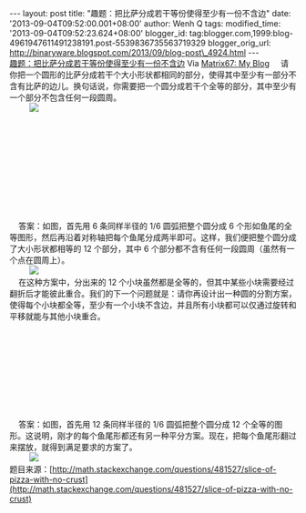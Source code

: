 --- layout: post title: "趣题：把比萨分成若干等份使得至少有一份不含边"
date: '2013-09-04T09:52:00.001+08:00' author: Wenh Q tags:
modified\_time: '2013-09-04T09:52:23.624+08:00' blogger\_id:
tag:blogger.com,1999:blog-4961947611491238191.post-5539836735563719329
blogger\_orig\_url:
http://binaryware.blogspot.com/2013/09/blog-post\_4924.html ---
[\
趣题：把比萨分成若干等份使得至少有一份不含边](http://www.matrix67.com/blog/archives/5495)
Via [Matrix67: My Blog](http://www.matrix67.com/blog)
    请你把一个圆形的比萨分成若干个大小形状都相同的部分，使得其中至少有一部分不含有比萨的边儿。换句话说，你需要把一个圆分成若干个全等的部分，其中至少有一个部分不包含任何一段圆周。\
         ![](http://www.matrix67.com/blogimage_2013/201309031.png)\
\
 \
 \
 \
 \
 \
 \
 \
 \
 \
 \
    答案：如图，首先用 6 条同样半径的 1/6 圆弧把整个圆分成 6
个形如鱼尾的全等图形，然后再沿着对称轴把每个鱼尾分成两半即可。这样，我们便把整个圆分成了大小形状都相等的
12 个部分，其中 6 个部分都不含有任何一段圆周（虽然有一个点在圆周上）。\
         ![](http://www.matrix67.com/blogimage_2013/201309032.png)\
    在这种方案中，分出来的 12
个小块虽然都是全等的，但其中某些小块需要经过翻折后才能彼此重合。我们的下一个问题就是：请你再设计出一种圆的分割方案，使得每个小块都全等，至少有一个小块不含边，并且所有小块都可以仅通过旋转和平移就能与其他小块重合。\
\
 \
 \
 \
 \
 \
 \
 \
 \
 \
    答案：如图，首先用 12 条同样半径的 1/6 圆弧把整个圆分成 12
个全等的图形。这说明，刚才的每个鱼尾形都还有另一种平分方案。现在，把每个鱼尾形翻过来摆放，就得到满足要求的方案了。\
         ![](http://www.matrix67.com/blogimage_2013/201309033.png)\
题目来源：[http://math.stackexchange.com/questions/481527/slice-of-pizza-with-no-crust](http://math.stackexchange.com/questions/481527/slice-of-pizza-with-no-crust)
